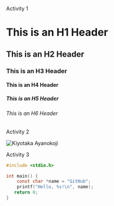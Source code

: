 Activity 1

# This is an H1 Header
## This is an H2 Header
### This is an H3 Header
#### This is an H4 Header
##### This is an H5 Header
###### This is an H6 Header

Activity 2

![Kiyotaka Ayanokoji](https://images.alphacoders.com/128/1280892.png)

Activity 3

```c
#include <stdio.h>

int main() {
    const char *name = "GitHub";
    printf("Hello, %s!\n", name);
   return 0;
}
